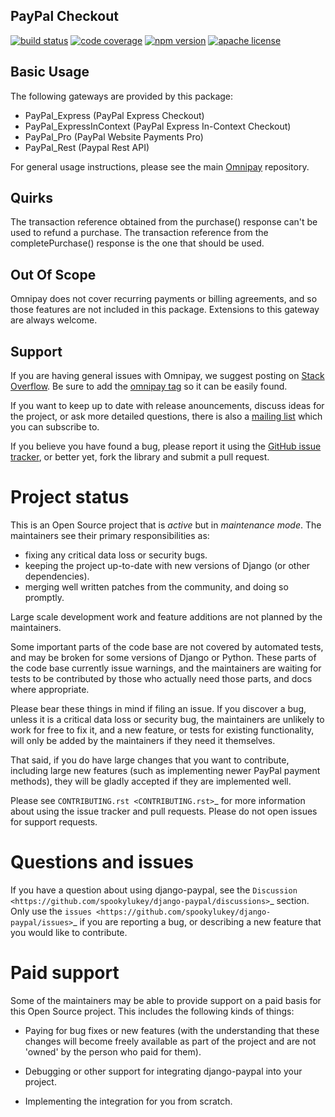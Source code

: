 ## PayPal Checkout

[![build status][build-badge]][build]
[![code coverage][coverage-badge]][coverage]
[![npm version][version-badge]][package]
[![apache license][license-badge]][license]

[build-badge]: https://img.shields.io/github/workflow/status/paypal/paypal-checkout-components/build?logo=github&style=flat-square
[build]: https://github.com/paypal/paypal-checkout-components/actions?query=workflow%3Abuild
[coverage-badge]: https://img.shields.io/codecov/c/github/paypal/paypal-checkout-components.svg?style=flat-square
[coverage]: https://codecov.io/github/paypal/paypal-checkout-components/
[version-badge]: https://img.shields.io/npm/v/@paypal/checkout-components.svg?style=flat-square
[package]: https://www.npmjs.com/package/@paypal/checkout-components
[license-badge]: https://img.shields.io/npm/l/@paypal/checkout-components.svg?style=flat-square
[license]: https://github.com/paypal/paypal-checkout-components/blob/main/LICENSE

## Basic Usage

The following gateways are provided by this package:

* PayPal_Express (PayPal Express Checkout)
* PayPal_ExpressInContext (PayPal Express In-Context Checkout)
* PayPal_Pro (PayPal Website Payments Pro)
* PayPal_Rest (Paypal Rest API)

For general usage instructions, please see the main [Omnipay](https://github.com/thephpleague/omnipay)
repository.

## Quirks

The transaction reference obtained from the purchase() response can't be used to refund a purchase. The transaction reference from the completePurchase() response is the one that should be used.

## Out Of Scope

Omnipay does not cover recurring payments or billing agreements, and so those features are not included in this package. Extensions to this gateway are always welcome. 

## Support

If you are having general issues with Omnipay, we suggest posting on
[Stack Overflow](http://stackoverflow.com/). Be sure to add the
[omnipay tag](http://stackoverflow.com/questions/tagged/omnipay) so it can be easily found.

If you want to keep up to date with release anouncements, discuss ideas for the project,
or ask more detailed questions, there is also a [mailing list](https://groups.google.com/forum/#!forum/omnipay) which
you can subscribe to.

If you believe you have found a bug, please report it using the [GitHub issue tracker](https://github.com/thephpleague/omnipay-paypal/issues),
or better yet, fork the library and submit a pull request.

Project status
==============

This is an Open Source project that is *active* but in *maintenance mode*. The
maintainers see their primary responsibilities as:

* fixing any critical data loss or security bugs.
* keeping the project up-to-date with new versions of Django (or other
  dependencies).
* merging well written patches from the community, and doing so promptly.

Large scale development work and feature additions are not planned by the
maintainers.

Some important parts of the code base are not covered by automated tests, and
may be broken for some versions of Django or Python. These parts of the code
base currently issue warnings, and the maintainers are waiting for tests to be
contributed by those who actually need those parts, and docs where appropriate.

Please bear these things in mind if filing an issue. If you discover a bug,
unless it is a critical data loss or security bug, the maintainers are unlikely
to work for free to fix it, and a new feature, or tests for existing
functionality, will only be added by the maintainers if they need it themselves.

That said, if you do have large changes that you want to contribute, including
large new features (such as implementing newer PayPal payment methods), they
will be gladly accepted if they are implemented well.

Please see `CONTRIBUTING.rst <CONTRIBUTING.rst>`_ for more information about
using the issue tracker and pull requests. Please do not open issues for support
requests.

Questions and issues
====================

If you have a question about using django-paypal, see the 
`Discussion <https://github.com/spookylukey/django-paypal/discussions>`_ section.
Only use the `issues <https://github.com/spookylukey/django-paypal/issues>`_ if 
you are reporting a bug, or describing a new feature that you would like
to contribute.

Paid support
============

Some of the maintainers may be able to provide support on a paid basis for this
Open Source project. This includes the following kinds of things:

* Paying for bug fixes or new features (with the understanding that these
  changes will become freely available as part of the project and are not
  'owned' by the person who paid for them).

* Debugging or other support for integrating django-paypal into your project.

* Implementing the integration for you from scratch.
